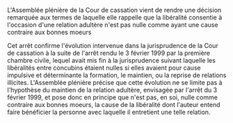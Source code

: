 
L'Assemblée plénière de la Cour de cassation vient de rendre une décision remarquée aux termes de laquelle elle rappelle que la libéralité consentie à l'occasion d'une relation adultère n'est pas nulle comme ayant une cause contraire aux bonnes moeurs

Cet arrêt confirme l'évolution intervenue dans la jurisprudence de la Cour de cassation à la suite de l'arrêt rendu le 3 février 1999 par la première chambre civile, lequel avait mis fin à la jurisprudence suivant laquelle les libéralités entre concubins étaient nulles si elles avaient pour cause impulsive et déterminante la formation, le maintien, ou la reprise de relations illicites. L'Assemblée plénière précise que cette évolution ne se limite pas à l'hypothèse du maintien de la relation adultère, envisagée par l'arrêt du 3 février 1999, et pose donc en principe que n'est pas, en soi, nulle comme contraire aux bonnes moeurs, la cause de la libéralité dont l'auteur entend faire bénéficier la personne avec laquelle il entretient une telle relation.